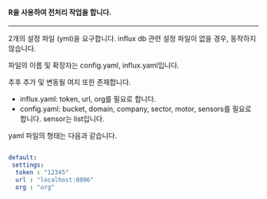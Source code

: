 #### R을 사용하여 전처리 작업을 합니다.
---
2개의 설정 파일 (yml)을 요구합니다. influx db 관련 설정 파일이 없을 경우, 동작하지 않습니다.

파일의 이름 및 확장자는 config.yaml, influx.yaml입니다.

추후 추가 및 변동될 여지 또한 존재합니다.

- influx.yaml: token, url, org를 필요로 합니다.
- config.yaml: bucket, domain, company, sector, motor, sensors를 필요로 합니다. sensor는 list입니다.

yaml 파일의 형태는 다음과 같습니다.

```yaml

default:
 settings: 
  token : "12345"
  url : "localhost:8086"
  org : "org"

```
